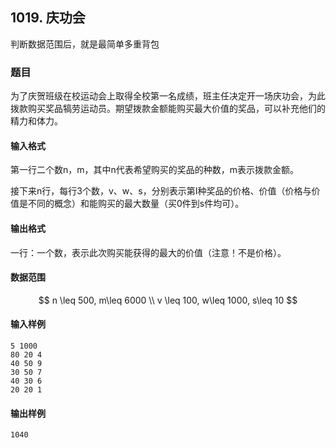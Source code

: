 ## 1019. 庆功会

判断数据范围后，就是最简单多重背包


### 题目

为了庆贺班级在校运动会上取得全校第一名成绩，班主任决定开一场庆功会，为此拨款购买奖品犒劳运动员。期望拨款金额能购买最大价值的奖品，可以补充他们的精力和体力。

#### 输入格式

第一行二个数n，m，其中n代表希望购买的奖品的种数，m表示拨款金额。

接下来n行，每行3个数，v、w、s，分别表示第I种奖品的价格、价值（价格与价值是不同的概念）和能购买的最大数量（买0件到s件均可）。

#### 输出格式

一行：一个数，表示此次购买能获得的最大的价值（注意！不是价格）。

#### 数据范围

$$
n \leq 500, m\leq 6000 \\
v \leq 100, w\leq 1000, s\leq 10
$$

#### 输入样例

```
5 1000
80 20 4
40 50 9
30 50 7
40 30 6
20 20 1
```

#### 输出样例

```
1040
```
